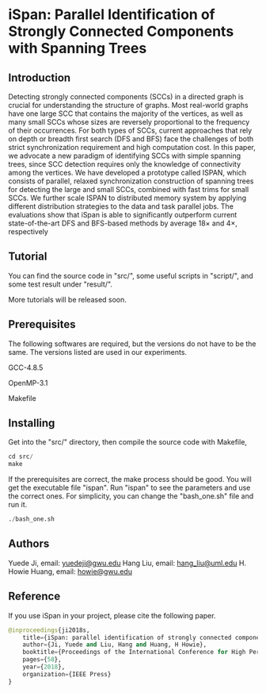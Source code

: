 # iSpan: Parallel Identification of Strongly Connected Components with Spanning Trees

## Introduction
Detecting strongly connected components (SCCs) in a directed graph is crucial for understanding the structure of graphs. Most real-world graphs have one large SCC that contains the majority of the vertices, as well as many small SCCs whose sizes are reversely proportional to the frequency of their occurrences. For both types of SCCs, current approaches that rely on depth or breadth first search (DFS and BFS) face the challenges of both strict synchronization requirement and high computation cost. In this paper, we advocate a new paradigm of identifying SCCs with simple spanning trees, since SCC detection requires only the knowledge of connectivity among the vertices. We have developed a prototype called ISPAN, which consists of parallel, relaxed synchronization construction of spanning trees for detecting the large and small SCCs, combined with fast trims for small SCCs. We further scale ISPAN to distributed memory system by applying different distribution strategies to the data and task parallel jobs. The evaluations show that iSpan is able to significantly outperform current state-of-the-art DFS and BFS-based methods by average 18× and 4×, respectively


## Tutorial
You can find the source code in "src/", some useful scripts in "script/", and some test result under "result/". 

More tutorials will be released soon.

## Prerequisites
The following softwares are required, but the versions do not have to be the same. The versions listed are used in our experiments.

GCC-4.8.5

OpenMP-3.1

Makefile

## Installing
Get into the "src/" directory, then compile the source code with Makefile,

```python
cd src/
make
```

If the prerequisites are correct, the make process should be good. You will get the executable file "ispan". Run "ispan" to see the parameters and use the correct ones. For simplicity, you can change the "bash_one.sh" file and run it.

```python
./bash_one.sh
```

## Authors
Yuede Ji, email: yuedeji@gwu.edu
Hang Liu, email: hang_liu@uml.edu
H. Howie Huang, email: howie@gwu.edu

## Reference
If you use iSpan in your project, please cite the following paper.

```python
@inproceedings{ji2018s,
    title={iSpan: parallel identification of strongly connected components with spanning trees},
    author={Ji, Yuede and Liu, Hang and Huang, H Howie},
    booktitle={Proceedings of the International Conference for High Performance Computing, Networking, Storage, and Analysis},
    pages={58},
    year={2018},
    organization={IEEE Press}
}
```

<!--- ## TODO
More related codes and files will be released soon.
* User guide
* Graph converter
* ...
-->
